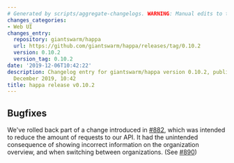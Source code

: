 ```yaml
---
# Generated by scripts/aggregate-changelogs. WARNING: Manual edits to this files will be overwritten.
changes_categories:
- Web UI
changes_entry:
  repository: giantswarm/happa
  url: https://github.com/giantswarm/happa/releases/tag/0.10.2
  version: 0.10.2
  version_tag: 0.10.2
date: '2019-12-06T10:42:22'
description: Changelog entry for giantswarm/happa version 0.10.2, published on 06
  December 2019, 10:42
title: happa release v0.10.2
---
```


## Bugfixes

We've rolled back part of a change introduced in [#882](https://github.com/giantswarm/happa/pull/882), which was intended to reduce the amount of requests to our API. It had the unintended consequence of showing incorrect information on the organization overview, and when switching between organizations. (See [#890](https://github.com/giantswarm/happa/pull/890))
